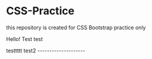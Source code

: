 # CSS-Practice
this repository is created for CSS Bootstrap practice only

Hello! Test test

testtttt
test2 --------------------

